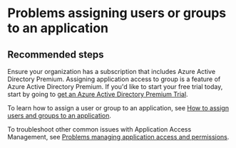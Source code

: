 <properties
 pageTitle="Problems assigning users or groups to an application"
 description="Problems assigning users or groups to an application"
 service="microsoft.aad"
 resource="Microsoft_AAD_IAM"
 authors="ajamess"
 selfHelpType="generic"
 supportTopicIds="32570977"
 productPesIds="14785,16578"
 cloudEnvironments="public, Fairfax"
	articleId="10c0c3fc-259a-4f77-8486-fb0a492127d7"
	ownershipId="AzureIdentity_DirectoryObjectManagement"
/>

# Problems assigning users or groups to an application

## **Recommended steps**

Ensure your organization has a subscription that includes Azure Active Directory Premium. Assigning application access to group is a feature of Azure Active Directory Premium. If you'd like to start your free trial today, start by going to [get an Azure Active Directory Premium Trial](https://azure.microsoft.com/trial/get-started-active-directory/).

To learn how to assign a user or group to an application, see [How to assign users and groups to an application](https://docs.microsoft.com/azure/active-directory/application-access-assignment-how-to-add-assignment?WT.mc_id=UI_AAD_User_Groups_Problem_Assigning_Apps_Support_L2_Overview).

To troubleshoot other common issues with Application Access Management, see [Problems managing application access and permissions](https://docs.microsoft.com/azure/active-directory/active-directory-application-access-content-map?WT.mc_id=UI_AAD_User_Groups_Problem_Assigning_Apps_Support_L2_Overview).
